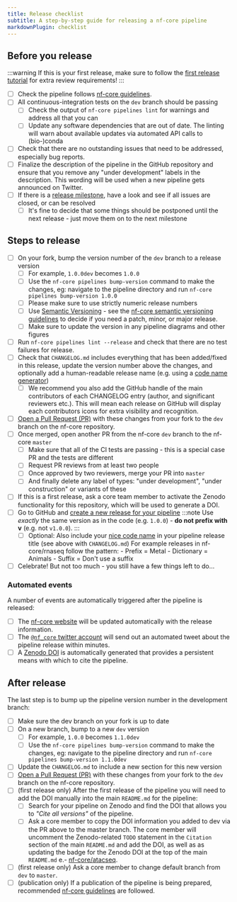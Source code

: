 ```yaml
---
title: Release checklist
subtitle: A step-by-step guide for releasing a nf-core pipeline
markdownPlugin: checklist
---
```


## Before you release

:::warning
If this is your first release, make sure to follow the [first release tutorial](/docs/tutorials/adding_a_pipeline/first_release) for extra review requirements!
:::

- [ ] Check the pipeline follows [nf-core guidelines](/docs/guidelines/pipelines/overview).
- [ ] All continuous-integration tests on the `dev` branch should be passing
  - [ ] Check the output of `nf-core pipelines lint` for warnings and address all that you can
  - [ ] Update any software dependencies that are out of date.
        The linting will warn about available updates via automated API calls to (bio-)conda
- [ ] Check that there are no outstanding issues that need to be addressed, especially bug reports.
- [ ] Finalize the description of the pipeline in the GitHub repository and ensure that you remove any "under development" labels in the description. This wording will be used when a new pipeline gets announced on Twitter.
- [ ] If there is a [release milestone](https://help.github.com/en/github/managing-your-work-on-github/about-milestones), have a look and see if all issues are closed, or can be resolved
  - [ ] It's fine to decide that some things should be postponed until the next release - just move them on to the next milestone

## Steps to release

- [ ] On your fork, bump the version number of the `dev` branch to a release version
  - [ ] For example, `1.0.0dev` becomes `1.0.0`
  - [ ] Use the `nf-core pipelines bump-version` command to make the changes, eg: navigate to the pipeline directory and run `nf-core pipelines bump-version 1.0.0`
  - [ ] Please make sure to use strictly numeric release numbers
  - [ ] Use [Semantic Versioning](https://semver.org/) - see the [nf-core semantic versioning guidelines](/docs/guidelines/pipelines/requirements/semantic_versioning.md) to decide if you need a patch, minor, or major release.
  - [ ] Make sure to update the version in any pipeline diagrams and other figures
- [ ] Run `nf-core pipelines lint --release` and check that there are no test failures for release.
- [ ] Check that `CHANGELOG.md` includes everything that has been added/fixed in this release, update the version number above the changes, and optionally add a human-readable release name (e.g. using a [code name generator](http://www.codenamegenerator.com/))
  - [ ] We recommend you also add the GitHub handle of the main contributors of each CHANGELOG entry (author, and significant reviewers etc.). This will mean each release on GitHub will display each contributors icons for extra visibility and recognition.
- [ ] [Open a Pull Request (PR)](https://help.github.com/en/articles/creating-a-pull-request) with these changes from your fork to the `dev` branch on the nf-core repository.
- [ ] Once merged, open another PR from the nf-core `dev` branch to the nf-core `master`
  - [ ] Make sure that all of the CI tests are passing - this is a special case PR and the tests are different
  - [ ] Request PR reviews from at least two people
  - [ ] Once approved by two reviewers, merge your PR into `master`
  - [ ] And finally delete any label of types: "under development", "under construction" or variants of these
- [ ] If this is a first release, ask a core team member to activate the Zenodo functionality for this repository, which will be used to generate a DOI.
- [ ] Go to GitHub and [create a new release for your pipeline](https://help.github.com/en/articles/creating-releases)
      :::note
      Use _exactly_ the same version as in the code (e.g. `1.0.0`) - **do not prefix with v** (e.g. not `v1.0.0`).
      :::
  - [ ] Optional: Also include your [nice code name](http://www.codenamegenerator.com/) in your pipeline release title (see above with `CHANGELOG.md`)
        For example releases in nf-core/rnaseq follow the pattern: - Prefix = Metal - Dictionary = Animals - Suffix = Don't use a suffix
- [ ] Celebrate! But not too much - you still have a few things left to do...

### Automated events

A number of events are automatically triggered after the pipeline is released:

- [ ] The [nf-core website](https://nf-co.re/pipelines) will be updated automatically with the release information.
- [ ] The [`@nf_core` twitter account](https://twitter.com/nf_core) will send out an automated tweet about the pipeline release within minutes.
- [ ] A [Zenodo DOI](https://zenodo.org/) is automatically generated that provides a persistent means with which to cite the pipeline.

## After release

The last step is to bump up the pipeline version number in the development branch:

- [ ] Make sure the dev branch on your fork is up to date
- [ ] On a new branch, bump to a new `dev` version
  - [ ] For example, `1.0.0` becomes `1.1.0dev`
  - [ ] Use the `nf-core pipelines bump-version` command to make the changes, eg: navigate to the pipeline directory and run `nf-core pipelines bump-version 1.1.0dev`
- [ ] Update the `CHANGELOG.md` to include a new section for this new version
- [ ] [Open a Pull Request (PR)](https://help.github.com/en/articles/creating-a-pull-request) with these changes from your fork to the `dev` branch on the nf-core repository.
- [ ] (first release only) After the first release of the pipeline you will need to add the DOI manually into the main `README.md` for the pipeline:
  - [ ] Search for your pipeline on Zenodo and find the DOI that allows you to _"Cite all versions"_ of the pipeline.
  - [ ] Ask a core member to copy the DOI information you added to dev via the PR above to the master branch. The core member will uncomment the Zenodo-related `TODO` statement in the `Citation` section of the main `README.md` and add the DOI, as well as as updating the badge for the Zenodo DOI at the top of the main `README.md` e.- [nf-core/atacseq](https://github.com/nf-core/atacseq/blob/fa1e3f8993cd20e249b9df09d29c5498eff311d2/README.md).
- [ ] (first release only) Ask a core member to change default branch from `dev` to `master`.
- [ ] (publication only) If a publication of the pipeline is being prepared, recommended [nf-core guidelines](/docs/guidelines/pipelines/recommendations/publication_credit) are followed.
